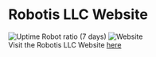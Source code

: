 # Robotis LLC Website
![Uptime Robot ratio (7 days)](https://img.shields.io/uptimerobot/ratio/7/m785443686-b0b4b433eb49f37478aa9866?color=lime-green)
![Website](https://img.shields.io/website?down_color=red&down_message=offline&up_color=lime-green&up_message=online&url=https%3A%2F%2Frobotis.llc%2F)
<BR>
Visit the Robotis LLC Website [here](https://robotis.llc/)

